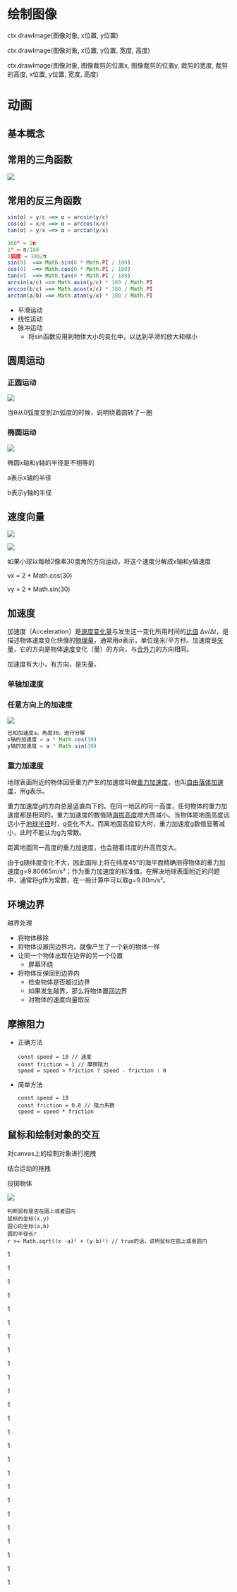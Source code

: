 # 绘制图像

ctx.drawImage(图像对象, x位置, y位置)

ctx.drawImage(图像对象, x位置, y位置, 宽度, 高度)

ctx.drawImage(图像对象, 图像裁剪的位置x, 图像裁剪的位置y, 裁剪的宽度, 裁剪的高度, x位置, y位置, 宽度, 高度)



# 动画

## 基本概念

## 常用的三角函数

![](images/常用的三角函数.png)

## 常用的反三角函数

```javascript
sin(α) = y/c ==> α = arcsin(y/c)
cos(α) = x/c ==> α = arccos(x/c)
tan(α) = y/x ==> α = arctan(y/x)

360° = 2π
1° = π/180
1弧度 = 180/π
sin(0)  ==> Math.sin(0 * Math.PI / 180)
cos(0)  ==> Math.cos(0 * Math.PI / 180)
tan(0)  ==> Math.tan(0 * Math.PI / 180)
arcsin(a/c) ==> Math.asin(y/c) * 180 / Math.PI
arccos(b/c) ==> Math.acos(x/c) * 180 / Math.PI
arctan(a/b) ==> Math.atan(y/x) * 180 / Math.PI
```





- 平滑运动
- 线性运动
- 脉冲运动
  - 将sin函数应用到物体大小的变化中，以达到平滑的放大和缩小



## 圆周运动

### 正圆运动

![](images\正圆运动.png)

当θ从0弧度变到2π弧度的时候，说明绕着圆转了一圈

### 椭圆运动

![](images\椭圆运动.png)

椭圆x轴和y轴的半径是不相等的

a表示x轴的半径

b表示y轴的半径



## 速度向量

![](images\速度向量的合成.png)



![](images\速度向量的分解.png)

如果小球以每帧2像素30度角的方向运动，将这个速度分解成x轴和y轴速度

vx = 2 * Math.cos(30)

vy = 2 * Math.sin(30)



## 加速度

加速度（Acceleration）是[速度变化量](https://baike.baidu.com/item/速度变化量/5978449)与发生这一变化所用时间的[比值](https://baike.baidu.com/item/比值/8246782) Δ*v*/Δ*t*，是描述物体速度变化快慢的[物理量](https://baike.baidu.com/item/物理量/9984692)，通常用*a*表示，单位是米/平方秒。加速度是[矢量](https://baike.baidu.com/item/矢量/1400417)，它的方向是物体[速度](https://baike.baidu.com/item/速度/5456)变化（量）的方向，与[合外力](https://baike.baidu.com/item/合外力/1549807)的方向相同。

加速度有大小，有方向，是矢量。

### 单轴加速度

### 任意方向上的加速度

![](images\任意方向的加速度.png)

```javascript
已知加速度a，角度30，进行分解
x轴的加速度 = a * Math.cos(30) 
y轴的加速度 = a * Math.sin(30)
```

### 重力加速度

地球表面附近的物体因受重力产生的加速度叫做[重力加速度](https://baike.baidu.com/item/重力加速度)，也叫[自由落体加速度](https://baike.baidu.com/item/自由落体加速度)，用g表示。

重力加速度g的方向总是竖直向下的。在同一地区的同一高度，任何物体的重力加速度都是相同的。重力加速度的数值随[海拔高度](https://baike.baidu.com/item/海拔高度)增大而减小。当物体距地面高度远远小于[地球半径](https://baike.baidu.com/item/地球半径)时，g变化不大。而离地面高度较大时，重力加速度g数值显著减小，此时不能认为g为常数。

距离地面同一高度的重力加速度，也会随着纬度的升高而变大。

由于g随纬度变化不大，因此国际上将在纬度45°的海平面精确测得物体的重力加速度g=9.80665m/s²；作为重力加速度的标准值。在解决地球表面附近的问题中，通常将g作为常数，在一般计算中可以取g=9.80m/s²。



## 环境边界

越界处理

- 将物体移除
- 将物体设置回边界内，就像产生了一个新的物体一样
- 让同一个物体出现在边界的另一个位置
  - 屏幕环绕
- 将物体反弹回到边界内
  - 检查物体是否越过边界
  - 如果发生越界，那么将物体置回边界
  - 对物体的速度向量取反

## 摩擦阻力

- 正确方法

  ```
  const speed = 10 // 速度
  const friction = 1 // 摩擦阻力
  speed = speed > friction ? speed - friction : 0
  ```

- 简单方法

  ```
  const speed = 10 
  const friction = 0.8 // 阻力系数
  speed = speed * friction
  ```

  

## 鼠标和绘制对象的交互

对canvas上的绘制对象进行拖拽

结合运动的拖拽

投掷物体

![](images\鼠标是否在园内.png)

```
判断鼠标是否在圆上或者园内
鼠标的坐标(x,y)
圆心的坐标(a,b)
圆的半径长r
r >= Math.sqrt((x -a)² + (y-b)²) // true的话，说明鼠标在圆上或者圆内
```

1

1

1

1

1

1

1

1

1

1

1

1

1

1

1

1

1

1

1

1

1

1

1

1

1

